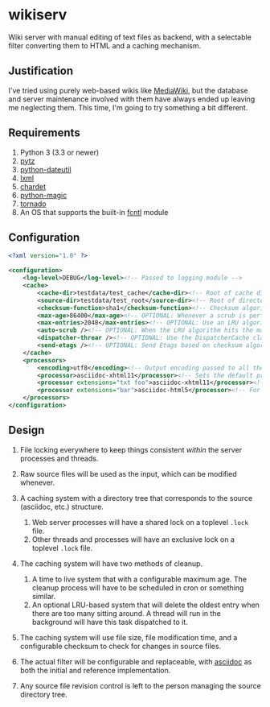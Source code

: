 wikiserv
========

Wiki server with manual editing of text files as backend, with a selectable filter
converting them to HTML and a caching mechanism.


Justification
-------------

I've tried using purely web-based wikis like [MediaWiki](http://www.mediawiki.org/wiki/MediaWiki]),
but the database and server maintenance involved with them have always ended up
leaving me neglecting them.  This time, I'm going to try something a bit
different.

Requirements
------------
1. Python 3 (3.3 or newer)
2. [pytz](http://pytz.sourceforge.net/)
3. [python-dateutil](http://labix.org/python-dateutil)
4. [lxml](http://lxml.de/)
5. [chardet](http://pypi.python.org/pypi/chardet)
6. [python-magic](http://github.com/ahupp/python-magic)
7. [tornado](http://www.tornadoweb.org/)
8. An OS that supports the built-in [fcntl](http://docs.python.org/3.3/library/fcntl.html) module

Configuration
-------------


```xml
<?xml version="1.0" ?>

<configuration>
	<log-level>DEBUG</log-level><!-- Passed to logging module -->
	<cache>
		<cache-dir>testdata/test_cache</cache-dir><!-- Root of cache directory -->
		<source-dir>testdata/test_root</source-dir><!-- Root of directory containing files which will be procesed and served -->
		<checksum-function>sha1</checksum-function><!-- Checksum algorithm used on the files to be processed to determine cache state -->
		<max-age>86400</max-age><!-- OPTIONAL: Whenever a scrub is performed, delete files that are older than this age (seconds) -->
		<max-entries>2048</max-entries><!-- OPTIONAL: Use an LRU algorithm to limit the approximate maximum number of entries in the cache -->
		<auto-scrub /><!-- OPTIONAL: When the LRU algorithm hits the maximum number of entries, automatically scrub the cache to clear up free slots -->
		<dispatcher-threar /><!-- OPTIONAL: Use the DispatcherCache class instead, which will perform automatic scrubbing in a separate thread -->
		<send-etags /><!-- OPTIONAL: Send Etags based on checksum algorithm -->
	</cache>
	<processors>
		<encoding>utf8</encoding><!-- Output encoding passed to all the processors -->
		<processor>asciidoc-xhtml11</processor><!-- Sets the default processor used to convert files to HTML -->
		<processor extensions="txt foo">asciidoc-xhtml11</processor><!-- For the extensions txt and foo, use this processor to convert -->
		<processor extensions="bar">asciidoc-html5</processor><!-- For the extensions bar, used asciidoc-html5 instead -->
	</processors>
</configuration>
```


Design
------

1. File locking everywhere to keep things consistent _within_ the server processes
   and threads.

2. Raw source files will be used as the input, which can be modified whenever.

3. A caching system with a directory tree that corresponds to the source
   (asciidoc, etc.) structure.

    1. Web server processes will have a shared lock on a toplevel `.lock`
       file.
    2. Other threads and processes will have an exclusive lock on a toplevel
       `.lock` file.

4. The caching system will have two methods of cleanup.

    1. A time to live system that with a configurable maximum age.  The
       cleanup process will have to be scheduled in cron or something
       similar.
    2. An optional LRU-based system that will delete the oldest entry
       when there are too many sitting around.  A thread will run in the
       background will have this task dispatched to it.

5. The caching system will use file size, file modification time, and a
   configurable checksum to check for changes in source files.

6. The actual filter will be configurable and replaceable, with
   [asciidoc](http://www.methods.co.nz/asciidoc/) as both the initial
   and reference implementation.

7. Any source file revision control is left to the person managing the
   source directory tree.
